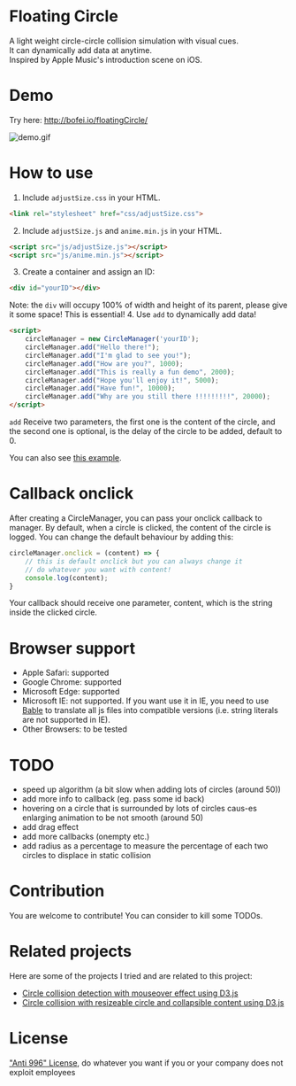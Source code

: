# Floating Circle
A light weight circle-circle collision simulation with visual cues.  
It can dynamically add data at anytime.  
Inspired by Apple Music's introduction scene on iOS.

# Demo 
Try here: http://bofei.io/floatingCircle/

![demo.gif](examples/demo.gif)

# How to use
1. Include `adjustSize.css` in your HTML.
```html
<link rel="stylesheet" href="css/adjustSize.css">
```
2. Include `adjustSize.js` and `anime.min.js` in your HTML.
```html
<script src="js/adjustSize.js"></script>
<script src="js/anime.min.js"></script>
```
3. Create a container and assign an ID: 

```html
<div id="yourID"></div>
```
Note: the `div` will occupy 100% of width and height of its parent, please give it some space! This is essential!
4. Use `add` to dynamically add data!
```html
<script>
    circleManager = new CircleManager('yourID');
    circleManager.add("Hello there!");
    circleManager.add("I'm glad to see you!");
    circleManager.add("How are you?", 1000);
    circleManager.add("This is really a fun demo", 2000);
    circleManager.add("Hope you'll enjoy it!", 5000);
    circleManager.add("Have fun!", 10000);
    circleManager.add("Why are you still there !!!!!!!!!", 20000);
</script>
```
`add` Receive two parameters, the first one is the content of the circle, and the second one is optional, is the delay of the circle to be added, default to 0.

You can also see [this example](examples/helloWorld.html).

# Callback onclick
After creating a CircleManager, you can pass your onclick callback to manager. By default, when a circle is clicked, the content of the circle is logged.
You can change the default behaviour by adding this:
```js
circleManager.onclick = (content) => {
    // this is default onclick but you can always change it
    // do whatever you want with content!
    console.log(content);
}
```
Your callback should receive one parameter, content, which is the string inside the clicked circle.

# Browser support
- Apple Safari: supported
- Google Chrome: supported
- Microsoft Edge: supported
- Microsoft IE: not supported. If you want use it in IE, you need to use [Bable](https://babeljs.io) to translate all js files into compatible versions (i.e. string literals are not supported in IE).
- Other Browsers: to be tested

# TODO
- speed up algorithm (a bit slow when adding lots of circles (around 50))
- add more info to callback (eg. pass some id back)
- hovering on a circle that is surrounded by lots of circles caus-es enlarging animation to be not smooth (around 50)
- add drag effect
- add more callbacks (onempty etc.)
- add radius as a percentage to measure the percentage of each two circles to displace in static collision

# Contribution
You are welcome to contribute! You can consider to kill some TODOs.

# Related projects
Here are some of the projects I tried and are related to this project:
- [Circle collision detection with mouseover effect using D3.js](https://bl.ocks.org/mbostock/3231298)
- [Circle collision with resizeable circle and collapsible content using D3.js](https://github.com/trongthanh/techstack)

# License
["Anti 996" License](LICENSE.txt), do whatever you want if you or your company does not exploit employees
